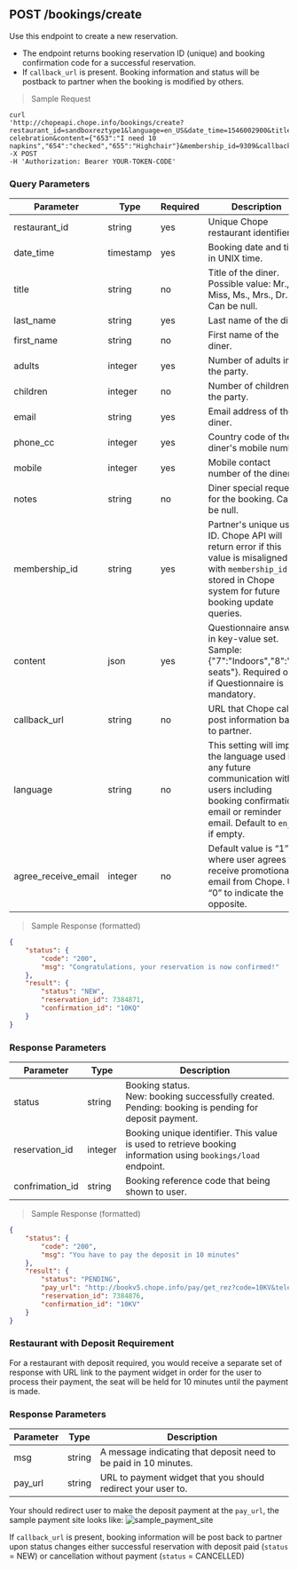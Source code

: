 ## POST /bookings/create

Use this endpoint to create a new reservation. 

- The endpoint returns booking reservation ID (unique) and booking confirmation code for a successful reservation. 
- If `callback_url` is present. Booking information and status will be postback to partner when the booking is modified by others.

> Sample Request

```shell
curl 
'http://chopeapi.chope.info/bookings/create?restaurant_id=sandboxreztype1&language=en_US&date_time=1546002900&title=MR.&first_name=XXX&last_name=YYY&phone_cc=65&mobile=12345678&email=xxx@gmail.com&adults=6&children=1&notes=Birthday celebration&content={"653":"I need 10 napkins","654":"checked","655":"Highchair"}&membership_id=9309&callback_url=http://test.chope.co/&agree_receive_email=1' 
-X POST 
-H 'Authorization: Bearer YOUR-TOKEN-CODE' 
```

### Query Parameters
Parameter | Type | Required | Description
--------- | ---- | -------- | -----------
restaurant_id | string | yes | Unique Chope restaurant identifier.
date_time | timestamp | yes | Booking date and time in UNIX time. 
title | string | no | Title of the diner. Possible value: Mr., Miss, Ms., Mrs., Dr. Can be null.
last_name | string | yes | Last name of the diner.
first_name | string | no | First name of the diner. 
adults | integer | yes | Number of adults in the party.
children | integer | no | Number of children in the party.
email | string | yes | Email address of the diner. 
phone_cc | integer | yes | Country code of the diner's mobile number.
mobile | integer | yes | Mobile contact number of the diner. 
notes | string | no | Diner special request for the booking. Can be null.
membership_id | string | yes | Partner's unique user ID. Chope API will return error if this value is misaligned with `membership_id` stored in Chope system for future booking update queries. 
content | json | yes | Questionnaire answer in key-value set. <br>Sample: {"7":"Indoors","8":"bar seats"}. Required only if Questionnaire is mandatory. 
callback_url | string | no | URL that Chope call to post information back to partner.
language | string | no | This setting will impact the language used in any future communication with users including booking confirmation email or reminder email. Default to `en_US` if empty.
agree_receive_email | integer | no | Default value is “1” where user agrees to receive promotional email from Chope. Use “0” to indicate the opposite.

> Sample Response (formatted)

```json
{
    "status": {
        "code": "200",
        "msg": "Congratulations, your reservation is now confirmed!"
    },
    "result": {
        "status": "NEW",
        "reservation_id": 7384871,
        "confirmation_id": "10KQ"
    }
}

```

### Response Parameters
Parameter | Type | Description 
--------- | ---- | -----------
status | string | Booking status. <br> New: booking successfully created. <br> Pending: booking is pending for deposit payment.  
reservation_id | integer | Booking unique identifier. This value is used to retrieve booking information using `bookings/load` endpoint.
confrimation_id | string | Booking reference code that being shown to user. 

> Sample Response (formatted)

```json
{
    "status": {
        "code": "200",
        "msg": "You have to pay the deposit in 10 minutes"
    },
    "result": {
        "status": "PENDING",
        "pay_url": "http://bookv5.chope.info/pay/get_rez?code=10KV&telephone=86080958&phone-area=65&rid=sandboxreztype1&source=sandbox&membership_id=9309",
        "reservation_id": 7384876,
        "confirmation_id": "10KV"
    }
}
```

### Restaurant with Deposit Requirement

For a restaurant with deposit required, you would receive a separate set of response with URL link to the payment widget in order for the user to process their payment, the seat will be held for 10 minutes until the payment is made. 

### Response Parameters
Parameter | Type | Description 
--------- | ---- | -----------
msg | string | A message indicating that deposit need to be paid in 10 minutes.
pay_url | string | URL to payment widget that you should redirect your user to. 

Your should redirect user to make the deposit payment at the `pay_url`, the sample payment site looks like: 
![sample_payment_site](sample_payment_site.png)

If `callback_url` is present, booking information will be post back to partner upon status changes either successful reservation with deposit paid (`status` = NEW) or cancellation without payment (`status` = CANCELLED)